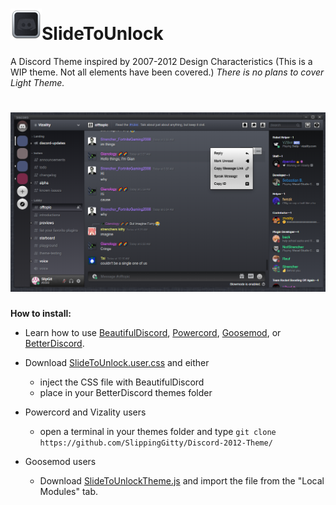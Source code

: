 # ![i](https://raw.githubusercontent.com/SlippingGitty/Discord-2012-Theme/main/etc/discordios650x50.png)SlideToUnlock 
A Discord Theme inspired by 2007-2012 Design Characteristics (This is a WIP theme. Not all elements have been covered.)
*There is no plans to cover Light Theme.*

# ![screenshot](https://raw.githubusercontent.com/SlippingGitty/Discord-2012-Theme/main/screenshots/screenshot%20update.png)

**How to install:**

* Learn how to use [BeautifulDiscord](https://github.com/leovoel/BeautifulDiscord), [Powercord](https://github.com/powercord-org/powercord), [Goosemod](https://goosemod.com/), or [BetterDiscord](https://github.com/rauenzi/BetterDiscordApp).

* Download [SlideToUnlock.user.css](https://raw.githubusercontent.com/SlippingGitty/Discord-2012-Theme/main/SlideToUnlock.user.css) and either
  * inject the CSS file with BeautifulDiscord
  * place in your BetterDiscord themes folder
* Powercord and Vizality users
  * open a terminal in your themes folder and type `git clone https://github.com/SlippingGitty/Discord-2012-Theme/`
* Goosemod users
  * Download [SlideToUnlockTheme.js](https://raw.githubusercontent.com/SlippingGitty/Discord-2012-Theme/main/SlideToUnlockTheme.js) and import the file from the "Local Modules" tab.
